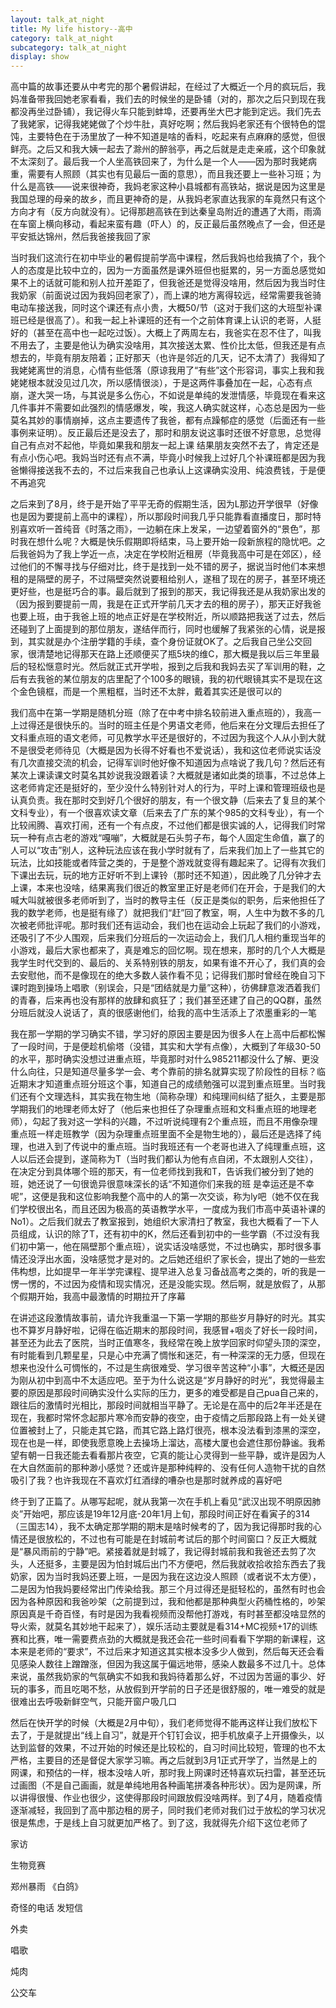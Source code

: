```yaml
---
layout: talk_at_night
title: My life history--高中
category: talk_at_night
subcategory: talk_at_night
display: show
---
```


<!-- more -->

高中篇的故事还要从中考完的那个暑假讲起，在经过了大概近一个月的疯玩后，我妈准备带我回她老家看看，我们去的时候坐的是卧铺（对的，那次之后只到现在我都没再坐过卧铺），我记得火车只能到蚌埠，还要再坐大巴才能到定远。我们先去了我姥家，记得我姥姥做了个炒牛肚，真好吃啊；然后我妈老家还有个很特色的馄饨，主要特色在于汤里放了一种不知道是啥的香料，吃起来有点麻麻的感觉，但很鲜亮。之后又和我大姨一起去了滁州的醉翁亭，再之后就是走走亲戚，这个印象就不太深刻了。最后我一个人坐高铁回来了，为什么是一个人——因为那时我姥病重，需要有人照顾（其实也有见最后一面的意思），而且我还要上一些补习班；为什么是高铁——说来很神奇，我妈老家这种小县城都有高铁站，据说是因为这里是我国总理的母亲的故乡，而且更神奇的是，从我妈老家直达我家的车竟然只有这个方向才有（反方向就没有）。记得那趟高铁在到达秦皇岛附近的遭遇了大雨，雨滴在车窗上横向移动，看起来蛮有趣（吓人）的，反正最后虽然晚点了一会，但还是平安抵达锦州，然后我爸接我回了家

当时我们这流行在初中毕业的暑假提前学高中课程，然后我妈也给我搞了个，我个人的态度是比较中立的，因为一方面虽然是课外班但也挺累的，另一方面总感觉如果不上的话就可能和别人拉开差距了，但我爸还是觉得没啥用，然后因为我当时住我奶家（前面说过因为我妈回老家了），而上课的地方离得较远，经常需要我爸骑电动车接送我，同时这个课还有点小贵，大概50/节（这对于我们这的大班型补课班已经是很高了）。和我一起上补课班的还有一个之前体育课上认识的老哥，人挺好的（甚至在高中也一起吃过饭）。大概上了两周左右，我爸实在忍不住了，叫我不用去了，主要是他认为确实没啥用，其次接送太累、性价比太低，但我还是有点想去的，毕竟有朋友陪着；正好那天（也许是邻近的几天，记不太清了）我得知了我姥姥离世的消息，心情有些低落（原谅我用了“有些”这个形容词，事实上我和我姥姥根本就没见过几次，所以感情很淡），于是这两件事叠加在一起，心态有点崩，遂大哭一场，与其说是多么伤心，不如说是单纯的发泄情感，毕竟现在看来这几件事并不需要如此强烈的情感爆发，唉，我这人确实就这样，心态总是因为一些莫名其妙的事情崩掉，这点主要遗传了我爸，都有点躁郁症的感觉（后面还有一些事例来证明）。反正最后还是没去了，那时和朋友说这事时还很不好意思，总觉得自己有点对不起他，毕竟如果我和朋友一起上课 结果朋友突然不去了，肯定还是有点小伤心吧。我妈当时还有点不满，毕竟小时候我上过好几个补课班都是因为我爸懒得接送我不去的，不过后来我自己也承认上这课确实没用、纯浪费钱，于是便不再追究

之后来到了8月，终于是开始了平平无奇的假期生活，因为L那边开学很早（好像也是因为要提前上高中的课程），所以那段时间我几乎只能靠看直播度日，那时特别喜欢听一首纯音《时落之雨》，一边躺在床上发呆，一边望着窗外的“景色”，那时我在想什么呢？大概是快乐假期即将结束，马上要开始一段新旅程的隐忧吧。之后我爸妈为了我上学近一点，决定在学校附近租房（毕竟我高中可是在郊区），经过他们的不懈寻找与仔细对比，终于是找到一处不错的房子，据说当时他们本来想租的是隔壁的房子，不过隔壁突然说要租给别人，遂租了现在的房子，甚至环境还更好些，也是挺巧合的事。最后就到了报到的那天，我记得我还是从我奶家出发的（因为报到要提前一周，我是在正式开学前几天才去的租的房子），那天正好我爸也要上班，由于我爸上班的地点正好是在学校附近，所以顺路把我送了过去，然后还碰到了上面提到的那位朋友，遂结伴而行，同时也缓解了我紧张的心情，说是报到，其实就是办个注册学籍的手续，查个身份证就OK了。之后我自己坐公交回家，很清楚地记得那天在路上还顺便买了瓶5块的维C，那大概是我以后三年里最后的轻松惬意时光。然后就正式开学啦，报到之后我和我妈去买了军训用的鞋，之后有去我爸的某位朋友的店里配了个100多的眼镜，我的初代眼镜其实不是现在这个金色镜框，而是一个黑粗框，当时还不太胖，戴着其实还是很可以的

我们高中在第一学期是随机分班（除了在中考中排名较前进入重点班的），我高一上过得还是很快乐的。当时的班主任是个男语文老师，他后来在分文理后去担任了文科重点班的语文老师，可见教学水平还是很好的，不过因为我这个人从小到大就不是很受老师待见（大概是因为长得不好看也不爱说话），我和这位老师说实话没有几次直接交流的机会，记得军训时他好像不知道因为点啥说了我几句？然后还有某次上课读课文时莫名其妙说我没跟着读？大概就是诸如此类的琐事，不过总体上这老师肯定还是挺好的，至少没什么特别针对人的行为，平时上课和管理班级也是认真负责。我在那时交到好几个很好的朋友，有一个很文静（后来去了复旦的某个文科专业），有一个很喜欢读文章（后来去了广东的某个985的文科专业），有一个比较闹腾、喜欢打闹，还有一个有点皮，不过他们都是很实诚的人，记得我们时常玩一种有点古老的游戏“嘎嘣”，大概就是石头剪子布，每个人固定生命值，赢了的人可以“攻击”别人，这种玩法应该在我小学时就有了，后来我们加上了一些其它的玩法，比如技能或者阵营之类的，于是整个游戏就变得有趣起来了。记得有次我们下课出去玩，玩的地方正好听不到上课铃（那时还不知道），因此晚了几分钟才去上课，本来也没啥，结果离我们很近的教室里正好是老师们在开会，于是我们的大喊大叫就被很多老师听到了，当时的教导主任（反正是类似的职务，后来他担任了我的数学老师，也是挺有缘了）就把我们“赶”回了教室，啊，人生中为数不多的几次被老师批评呢。那时我们还有运动会，我们也在运动会上玩起了我们的小游戏，还吸引了不少人围观，后来我们分班后的一次运动会上，我们几人相约重现当年的小游戏，最后大家也都来了，真是难忘的回忆啊。现在想来，那时的几个人大概是我学生时代交到的、最后的、关系特别铁的朋友，如果有谁不开心了，我们真的会去安慰他，而不是像现在的绝大多数人装作看不见；记得我们那时曾经在晚自习下课时跑到操场上唱歌（别误会，只是“团结就是力量”这种），彷佛肆意泼洒着我们的青春，后来再也没有那样的放肆和疯狂了；我们甚至还建了自己的QQ群，虽然分班后就没人说话了，真的很感谢他们，给我的高中生活添上了浓墨重彩的一笔

我在那一学期的学习确实不错，学习好的原因主要是因为很多人在上高中后都松懈了一段时间，于是便趁机偷塔（没错，其实和大学有点像），大概到了年级30-50的水平，那时确实没想过进重点班，毕竟那时对什么985211都没什么了解、更没什么向往，只是知道尽量多学一会、考个靠前的排名就算实现了阶段性的目标？临近期末才知道重点班分班这个事，知道自己的成绩勉强可以混到重点班里。当时我们还有个文理选科，其实我在物生地（简称杂理）和纯理间纠结了挺久，主要是那学期我们的地理老师太好了（他后来也担任了杂理重点班和文科重点班的地理老师），勾起了我对这一学科的兴趣，不过听说纯理有2个重点班，而且不用像杂理重点班一样走班教学（因为杂理重点班里面不全是物生地的），最后还是选择了纯理，也进入到了传说中的重点班。当时我班还有一个老哥也进入了纯理重点班，这人以后还会提到，遂简称为T（当时我们都认为他有点自闭，不太跟别人交往），在决定分到具体哪个班的那天，有一位老师找到我和T，告诉我们被分到了她的班，她还说了一句很诡异很意味深长的话“不知道你们来我的班 是幸运还是不幸呢”，这便是我和这位影响我整个高中的人的第一次交谈，称为ly吧（她不仅在我们学校很出名，而且还因为极高的英语教学水平，一度成为我们市高中英语补课的No1）。之后我们就去了教室报到，她组织大家清扫了教室，我也大概看了一下人员组成，认识的除了T，还有初中的K，然后还看到初中的一些学霸（不过没有我们初中第一，他在隔壁那个重点班），说实话没啥感觉，不过也确实，那时很多事情还没浮出水面，没啥感觉才是对的。之后她还组织了家长会，提出了她的一些宏伟构想，比如提早一年半学完课程、提早进入总复习备战高考之类的，听的我是一愣一愣的，不过因为疫情和现实情况，还是没能实现。然后啊，就是放假了，从那个假期开始，我高中最激情的时期拉开了序幕

在讲述这段激情故事前，请允许我重温一下第一学期的那些岁月静好的时光。其实也不算岁月静好啦，记得在临近期末的那段时间，我感冒+咽炎了好长一段时间，甚至还为此去了医院，当时正值寒冬，我经常在晚上放学回家时仰望头顶的深空，有时能看到几颗星星，只是心中充满了惆怅和迷茫，有一种深深的无力感，但现在想来也没什么可惆怅的，不过是生病很难受、学习很辛苦这种“小事”，大概还是因为刚从初中到高中不太适应吧。至于为什么说这是“岁月静好的时光”，我觉得最主要的原因是那段时间确实没什么实际的压力，更多的难受都是自己pua自己来的，跟往后的激情时光相比，那段时间就相当平静了。无论是在高中的后2年半还是在现在，我都时常怀念起那片寒冷而安静的夜空，由于疫情之后那段路上有一处关键位置被封上了，只能走其它路，而其它路上路灯很亮，根本没法看到漆黑的深空，现在也是一样，即使我愿意晚上去操场上溜达，高楼大厦也会遮住那份静谧。我希望有朝一日我还能去看看那片夜空，它真的能让心灵得到一些平静，或许是因为人在大自然面前的那种渺小感觉？还或许是那种纯粹的、没有任何人造物干扰的自然吸引了我？也许我现在不喜欢灯红酒绿的嘈杂也是那时就养成的喜好吧

终于到了正篇了。从哪写起呢，就从我第一次在手机上看见“武汉出现不明原因肺炎”开始吧，那应该是19年12月底-20年1月上旬，那段时间正好在看寅子的314（三国志14），我不太确定那学期的期末是啥时候考的了，因为我记得那时我的心情还是很放松的，不过也有可能是在封城前考试后的那个时间窗口？反正大概就是“暴风雨前的宁静”吧。紧接着就是封城了，我记得封城前我和我爸还去剪了次头，人还挺多，主要是因为怕封城后出门不方便吧，然后我就收拾收拾东西去了我奶家，因为当时我妈还要上班，一是因为我在这边没人照顾（或者说不太方便），二是因为怕我妈要经常出门传染给我。那三个月过得还是挺轻松的，虽然有时也会因为各种原因和我爸吵架（之前提到过，我和他都是那种典型火药桶性格的，吵架原因真是千奇百怪，有时是因为我看视频而没帮他打游戏，有时甚至都没啥显然的导火索，就莫名其妙地干起来了），娱乐活动主要就是看314+MC视频+17的训练赛和比赛，唯一需要费点劲的大概就是我还会花一些时间看看下学期的新课程，这本来是老师的“要求”，不过后来才知道这其实根本没多少人做到，然后每天还会看见感染人数往上蹭蹭涨，但因为我这属于偏远地带，感染人数最多不过几十。总体来说，虽然我奶家的气氛确实不如我和我妈待着那么好，不过因为苦逼的事少、好玩的事多，而且吃喝不愁，从放假到开学前的日子还是很舒服的，唯一难受的就是很难出去呼吸新鲜空气，只能开窗户吸几口

然后在快开学的时候（大概是2月中旬），我们老师觉得不能再这样让我们放松下去了，于是就提出“线上自习”，就是开个钉钉会议，把手机放桌子上开摄像头，以达到监督的效果，不过开始的时候还是比较松的，自习时间比较短，管理的也不太严格，主要目的还是督促大家学习嘛。再之后就到3月1正式开学了，当然是上的网课，和预估的一样，根本没啥人听，那时我上网课时还特喜欢玩扫雷，甚至还玩过画图（不是自己画画，就是单纯地用各种画笔拼凑各种形状）。因为是网课，所以讲得很慢、作业也很少，这使得那段时间跟放假没啥两样。到了4月，随着疫情逐渐减轻，我回到了高中那边租的房子，同时我们老师对我们过于放松的学习状况很是焦虑，于是线上自习就更加严格了。到了这，我就得先介绍下这位老师了



家访

生物竞赛

郑州暴雨 《白鸽》

奇怪的电话 发短信

外卖

唱歌

炖肉

公交车
